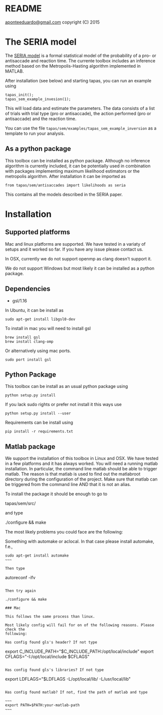 # README

aponteeduardo@gmail.com
copyright (C) 2015

# The SERIA model

The [SERIA model](http://www.biorxiv.org/content/early/2017/06/08/109090)
is a formal statistical model of the probability of a 
pro- or antisaccade and reaction time. The currente toolbox includes an 
inference method based on the Metropolis-Hasting algorithm implemented in
MATLAB.

After installation (see below) and starting tapas, you can run an
example using

~~~~
tapas_init();
tapas_sem_example_invesion(1);
~~~~

This will load data and estimate the parameters. The data consists
of a list of trials with trial type (pro or antisaccade), the
action performed (pro or antisaccade) and the reaction time. 

You can use the file `tapas/sem/examples/tapas_sem_example_inversion`
as a template to run your analysis.

## As a python package

This toolbox can be installed as python package. Although no inference
algorithm is currently included, it can be potentially used in combination
with packages implementing
maximum likelihood estimators or the metropolis algorithm. After 
installation it can be imported as

~~~~
from tapas/sem/antisaccades import likelihoods as seria
~~~~

This contains all the models described in the SERIA paper.

# Installation

## Supported platforms

Mac and linux platforms are supported. We have tested in a variaty of setups
and it worked so far. If you have any issue please contact us.

In OSX, currently we do not support openmp as clang doesn't support it.

We do not support Windows but most likely it can be installed as a python 
package.

## Dependencies

* gsl/1.16


In Ubuntu, it can be install as 

~~~~
sudo apt-get install libgsl0-dev
~~~~

To install in mac you will need to install gsl

~~~~
brew install gsl
brew install clang-omp 
~~~~

Or alternatively using mac ports.

~~~~
sudo port install gsl
~~~~

## Python Package

This toolbox can be install as an usual python package using

~~~~
python setup.py install 
~~~~

If you lack sudo rights or prefer not install it this ways use

~~~~
python setup.py install --user
~~~~

Requirements can be install using

~~~~
pip install -r requirements.txt
~~~~


## Matlab package

We support the installation of this toolbox in Linux and OSX. We have tested 
in a few platforms and it has always worked. You will need a running matlab 
installation. In particular, the command line matlab should be able
to trigger matlab. The reason is that matlab is used to find out the 
matlabroot directory during the configuration of the project. Make sure
that matlab can be triggered from the command line AND that it is not an
alias.

To install the package it should be enough to go to

tapas/sem/src/

and type

./configure && make

The most likely problems you could face are the following:

Something with automake or aclocal. In that case please install automake,
f.e.,

~~~~
sudo apt-get install automake
~~~

Then type

~~~~
autoreconf -ifv
~~~~

Then try again

./configure && make

### Mac

This follows the same process than linux.

Most likely config will fail for on of the following reasons. Please check the 
following:

Has config found gls's header? If not type 

~~~~
export C_INCLUDE_PATH="$C_INCLUDE_PATH:/opt/local/include"
export CFLAGS="-I:/opt/local/include $CFLAGS"
~~~~

Has config found gls's libraries? If not type

~~~~
export LDFLAGS="$LDFLAGS -L/opt/local/lib/ -L/usr/local/lib"
~~~~

Has config found matlab? If not, find the path of matlab and type

~~~
export PATH=$PATH:your-matlab-path
~~~

